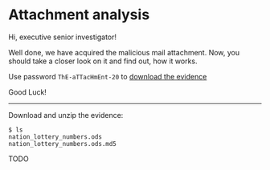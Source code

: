 # Attachment analysis

Hi, executive senior investigator!

Well done, we have acquired the malicious mail attachment. Now, you should take a closer look on it and find out, how it works.

Use password `ThE-aTTacHmEnt-20` to [download the evidence](attachment_analysis.zip)

Good Luck!

---

Download and unzip the evidence:

```
$ ls
nation_lottery_numbers.ods
nation_lottery_numbers.ods.md5
```

TODO